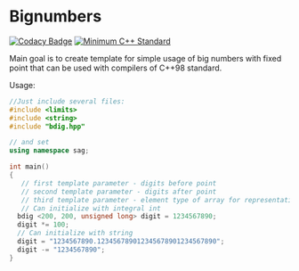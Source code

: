 # Bignumbers

[![Codacy Badge](https://api.codacy.com/project/badge/Grade/8445302fd4cb4c31a8358f0ee2c4121f)](https://app.codacy.com/gh/AndreyGRSV/bignumbers?utm_source=github.com&utm_medium=referral&utm_content=AndreyGRSV/bignumbers&utm_campaign=Badge_Grade)
[![Minimum C++ Standard](https://img.shields.io/badge/standard-C%2B%2B98-blue)](https://img.shields.io/badge/standard-C%2B%2B98-blue)

Main goal is to create template for simple usage of big numbers with fixed point that can be used with compilers of C++98 standard.

Usage:

```C++
//Just include several files:
#include <limits> 
#include <string>
#include "bdig.hpp"

// and set
using namespace sag;

int main()
{
   // first template parameter - digits before point
   // second template parameter - digits after point
   // third template parameter - element type of array for representation 
   // Can initialize with integral int
  bdig <200, 200, unsigned long> digit = 1234567890;
  digit *= 100;
  // Can initialize with string
  digit = "1234567890.123456789012345678901234567890";
  digit -= "1234567890";
}
```
